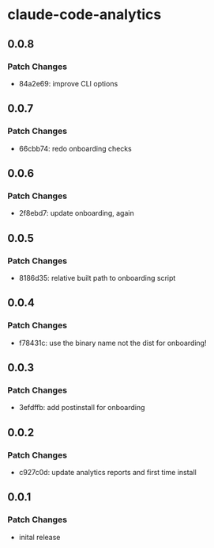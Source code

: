 # claude-code-analytics

## 0.0.8

### Patch Changes

- 84a2e69: improve CLI options

## 0.0.7

### Patch Changes

- 66cbb74: redo onboarding checks

## 0.0.6

### Patch Changes

- 2f8ebd7: update onboarding, again

## 0.0.5

### Patch Changes

- 8186d35: relative built path to onboarding script

## 0.0.4

### Patch Changes

- f78431c: use the binary name not the dist for onboarding!

## 0.0.3

### Patch Changes

- 3efdffb: add postinstall for onboarding

## 0.0.2

### Patch Changes

- c927c0d: update analytics reports and first time install

## 0.0.1

### Patch Changes

- inital release
